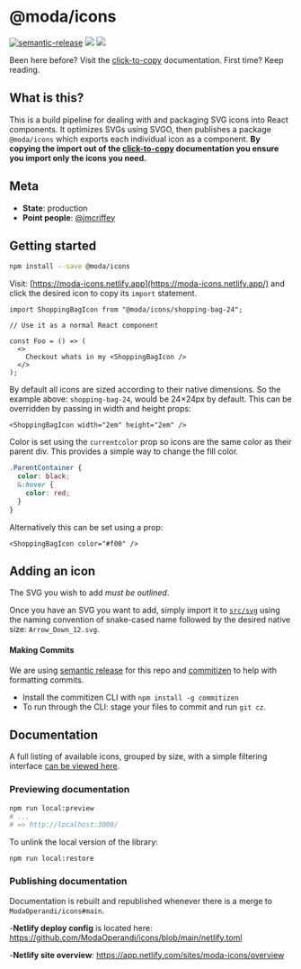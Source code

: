 # @moda/icons

[![semantic-release](https://img.shields.io/badge/%20%20%F0%9F%93%A6%F0%9F%9A%80-semantic--release-e10079.svg)](https://github.com/semantic-release/semantic-release) [![](https://img.shields.io/npm/v/@moda/icons/latest.svg)](https://www.npmjs.com/package/@moda/icons) [![](https://img.shields.io/circleci/build/gh/ModaOperandi/icons/main?token=63a4075a70ca69f3b373b215bc952cd0620c2279)](https://circleci.com/gh/ModaOperandi/icons)

Been here before? Visit the [click-to-copy](https://moda-icons.netlify.app/) documentation. First time? Keep reading.

## What is this?

This is a build pipeline for dealing with and packaging SVG icons into React components. It optimizes SVGs using SVGO, then publishes a package `@moda/icons` which exports each individual icon as a component. **By copying the import out of the [click-to-copy](https://moda-icons.netlify.com/) documentation you ensure you import only the icons you need.**

## Meta

- **State**: production
- **Point people**: [@jmcriffey](https://github.com/jmcriffey)

## Getting started

```bash
npm install --save @moda/icons
```

Visit: [https://moda-icons.netlify.app](https://moda-icons.netlify.app/) and click the desired icon to copy its `import` statement.

```tsx
import ShoppingBagIcon from "@moda/icons/shopping-bag-24";

// Use it as a normal React component

const Foo = () => (
  <>
    Checkout whats in my <ShoppingBagIcon />
  </>
);
```

By default all icons are sized according to their native dimensions. So the example above: `shopping-bag-24`, would be 24×24px by default. This can be overridden by passing in width and height props:

```tsx
<ShoppingBagIcon width="2em" height="2em" />
```

Color is set using the `currentcolor` prop so icons are the same color as their parent div. This provides a simple way to change the fill color.

```scss
.ParentContainer {
  color: black;
  &:hover {
    color: red;
  }
}
```

Alternatively this can be set using a prop:

```tsx
<ShoppingBagIcon color="#f00" />
```

## Adding an icon

The SVG you wish to add *must be outlined*.

Once you have an SVG you want to add, simply import it to [`src/svg`](/src/svg) using the naming convention of snake-cased name followed by the desired native size: `Arrow_Down_12.svg`.

#### Making Commits

We are using [semantic release](https://github.com/semantic-release/semantic-release) for this repo and [commitizen](https://github.com/commitizen/cz-cli) to help with formatting commits.

- Install the commitizen CLI with `npm install -g commitizen`
- To run through the CLI: stage your files to commit and run `git cz`.

## Documentation

A full listing of available icons, grouped by size, with a simple filtering interface [can be viewed here](https://moda-icons.netlify.app/).

### Previewing documentation

```bash
npm run local:preview
# ...
# => http://localhost:3000/
```

To unlink the local version of the library:

```
npm run local:restore
```

### Publishing documentation

Documentation is rebuilt and republished whenever there is a merge to `ModaOperandi/icons#main`.

-**Netlify deploy config** is located here: https://github.com/ModaOperandi/icons/blob/main/netlify.toml

-**Netlify site overview**: https://app.netlify.com/sites/moda-icons/overview

